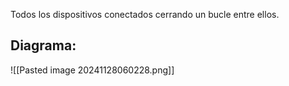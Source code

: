 Todos los dispositivos conectados cerrando un bucle entre ellos.
## Diagrama:
![[Pasted image 20241128060228.png]]

